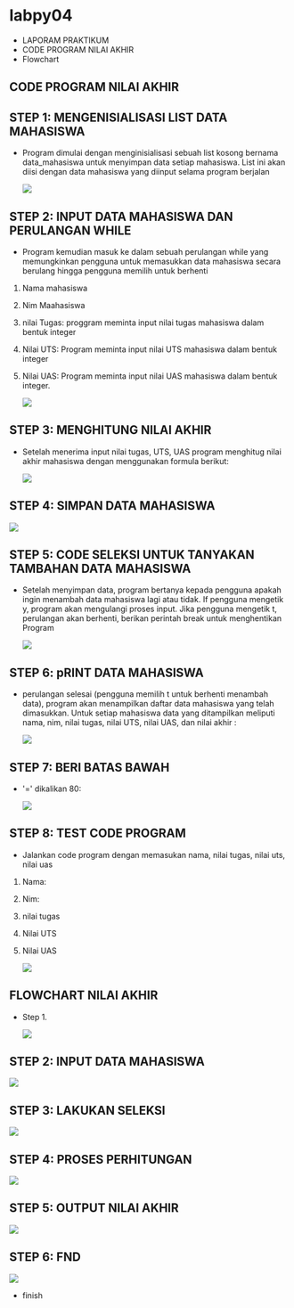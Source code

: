 # labpy04
* LAPORAM PRAKTIKUM
* CODE PROGRAM NILAI AKHIR
* Flowchart
## CODE PROGRAM NILAI AKHIR
## STEP 1: MENGENISIALISASI LIST DATA MAHASISWA
* Program dimulai dengan menginisialisasi sebuah list kosong bernama data_mahasiswa untuk menyimpan data setiap mahasiswa. List ini akan diisi dengan data mahasiswa yang diinput selama program berjalan
  
  <img src="labpy04/gambar/Data mahasiswa.png">

## STEP 2: INPUT DATA MAHASISWA DAN PERULANGAN WHILE

* Program kemudian masuk ke dalam sebuah perulangan while yang memungkinkan pengguna untuk memasukkan data mahasiswa secara berulang hingga pengguna memilih untuk berhenti
1. Nama mahasiswa
2. Nim Maahasiswa
3. nilai Tugas: proggram meminta input nilai tugas mahasiswa dalam bentuk integer
4. Nilai UTS: Program meminta input nilai UTS mahasiswa dalam bentuk integer
5. Nilai UAS: Program meminta input nilai UAS mahasiswa dalam bentuk integer.
   
   <img src="labpy04/gambar/while.png">

## STEP 3: MENGHITUNG NILAI AKHIR

* Setelah menerima input nilai tugas, UTS, UAS program menghitug nilai akhir mahasiswa dengan menggunakan formula berikut:
  
  <img src="labpy04/gambar/Nilai.png">

## STEP 4: SIMPAN DATA MAHASISWA

  <img src="labpy04/gambar/Data mahasiswa 2.png">
  
## STEP 5: CODE SELEKSI UNTUK TANYAKAN TAMBAHAN DATA MAHASISWA

* Setelah menyimpan data, program bertanya kepada pengguna apakah ingin menambah data mahasiswa lagi atau tidak. If pengguna mengetik y, program akan mengulangi proses input. Jika pengguna mengetik t, perulangan akan berhenti, berikan perintah break untuk menghentikan Program
  
  <img src="labpy04/gambar/Step 5.png">
  
## STEP 6: pRINT DATA MAHASISWA
* perulangan selesai (pengguna memilih t untuk berhenti menambah data), program akan menampilkan daftar data mahasiswa yang telah dimasukkan. Untuk setiap mahasiswa data yang ditampilkan meliputi nama, nim, nilai tugas, nilai UTS, nilai UAS, dan nilai akhir :
  
  <img src="labpy04/gambar/Step 6.png">
  
## STEP 7: BERI BATAS BAWAH
* '=' dikalikan 80:
  
  <img src="labpy04/gambar/Step 7.png">
  
## STEP 8: TEST CODE PROGRAM
* Jalankan code program dengan memasukan nama, nilai tugas, nilai uts, nilai uas
1. Nama:
2. Nim:
3. nilai tugas
4. Nilai UTS
5. Nilai UAS
   
   <img src="labpy04/gambar/Step 8.png">
   
## FLOWCHART NILAI AKHIR
* Step 1.
  
  <img src="labpy04/gambar/start.png">
  
## STEP 2: INPUT DATA MAHASISWA

  <img src="labpy04/gambar/Input.png">

## STEP 3: LAKUKAN SELEKSI

  <img src="labpy04/gambar/seleksi.png">
  
## STEP 4: PROSES PERHITUNGAN

  <img src="labpy04/gambar/Step 4.png">
  
## STEP 5: OUTPUT NILAI AKHIR

  <img src="labpy04/gambar/nilai akhir.png">
  
## STEP 6: FND

  <img src="labpy04/gambar/FND.png">
  
* finish
